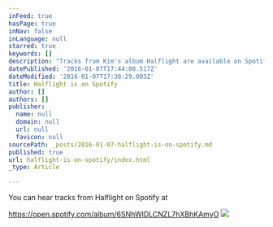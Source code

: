 ```yaml
---
inFeed: true
hasPage: true
inNav: false
inLanguage: null
starred: true
keywords: []
description: "Tracks from Kim's album Halflight are available on Spotify"
datePublished: '2016-01-07T17:44:08.517Z'
dateModified: '2016-01-07T17:38:29.003Z'
title: Halflight is on Spotify
author: []
authors: []
publisher:
  name: null
  domain: null
  url: null
  favicon: null
sourcePath: _posts/2016-01-07-halflight-is-on-spotify.md
published: true
url: halflight-is-on-spotify/index.html
_type: Article

---
```

You can hear tracks from Halflight on Spotify at

https://open.spotify.com/album/6SNhWIDLCNZL7hXBhKAmyO
![](https://the-grid-user-content.s3-us-west-2.amazonaws.com/05a5c67e-4a1a-4be0-8e86-fa51dc969698.jpg)